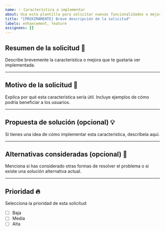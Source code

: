 ```yaml
---
name: ✨ Característica a implementar
about: Usa esta plantilla para solicitar nuevas funcionalidades o mejoras.
title: "[PROXIMAMENTE] Breve descripción de la solicitud"
labels: enhancement, feature
assignees: []
---
```


## Resumen de la solicitud 📝
Describe brevemente la característica o mejora que te gustaría ver implementada.

---

## Motivo de la solicitud 🤔
Explica por qué esta característica sería útil. Incluye ejemplos de cómo podría beneficiar a los usuarios.

---

## Propuesta de solución (opcional) 💡
Si tienes una idea de cómo implementar esta característica, descríbela aquí.

---

## Alternativas consideradas (opcional) 🔄
Menciona si has considerado otras formas de resolver el problema o si existe una solución alternativa actual.

---

## Prioridad 🔥
Selecciona la prioridad de esta solicitud:
- [ ] Baja
- [ ] Media
- [ ] Alta
